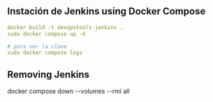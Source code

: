 ## Instación de Jenkins using Docker Compose

```yaml
docker build -t devopstools-jenkins .
sudo docker compose up -d

# para ver la clave
sudo docker compose logs


```

## Removing Jenkins
docker compose down --volumes --rmi all 